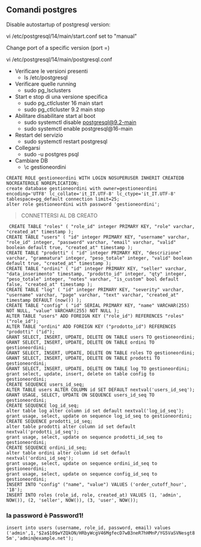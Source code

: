 ## Comandi postgres

Disable autostartup of postgresql version:

vi /etc/postgresql/14/main/start.conf
set to "manual"


Change port of a specific version (port =)

vi /etc/postgresql/14/main/postgresql.conf

- Verificare le versioni presenti
  - ls /etc/postgresql
- Verificare quelle running
  - sudo pg_lsclusters
- Start e stop di una versione specifica
  - sudo pg_ctlcluster 16 main start
  - sudo pg_ctlcluster 9.2 main stop
- Abilitare disabilitare start al boot
  - sudo systemctl disable postgresql@9.2-main
  - sudo systemctl enable postgresql@16-main
- Restart del servizio
  - sudo systemctl restart postgresql
- Collegarsi
  - sudo -u postgres psql
- Cambiare DB
  - \c gestioneordini

`CREATE ROLE gestioneordini WITH LOGIN NOSUPERUSER INHERIT CREATEDB NOCREATEROLE NOREPLICATION;`  
`create database gestioneordini with owner=gestioneordini encoding='UTF8' lc_collate='it_IT.UTF-8' lc_ctype='it_IT.UTF-8' tablespace=pg_default connection limit=25;`  
`alter role gestioneordini with password 'gestioneordini';`
> CONNETTERSI AL DB CREATO

`
  CREATE TABLE "roles" (
  "role_id" integer PRIMARY KEY,
  "role" varchar,
  "created_at" timestamp
  );`  
`CREATE TABLE "users" (
"id" integer PRIMARY KEY,
"username" varchar,
"role_id" integer,
"password" varchar,
"email" varchar,
"valid" boolean default true,
"created_at" timestamp
);`  
`CREATE TABLE "prodotti" (
"id" integer PRIMARY KEY,
"descrizione" varchar,
"grammatura" integer,
"peso_totale" integer,
"valid" boolean default true,
"created_at" timestamp
);`  
`CREATE TABLE "ordini" (
"id" integer PRIMARY KEY,
"seller" varchar,
"data_inserimento" timestamp,
"prodotto_id" integer,
"qty" integer,
"peso_totale" integer,
"notes" varchar,
"is_custom" bool default false,
"created_at" timestamp
);`  
`CREATE TABLE "log" (
"id" integer PRIMARY KEY,
"severity" varchar,
"username" varchar,
"page" varchar,
"text" varchar,
"created_at" timestamp DEFAULT (now())
);`  
`CREATE TABLE "config" (
  "id" SERIAL PRIMARY KEY,
  "name" VARCHAR(255) NOT NULL,
  "value" VARCHAR(255) NOT NULL
);`  
`ALTER TABLE "users" ADD FOREIGN KEY ("role_id") REFERENCES "roles" ("role_id");`  
`ALTER TABLE "ordini" ADD FOREIGN KEY ("prodotto_id") REFERENCES "prodotti" ("id");`  
`GRANT SELECT, INSERT, UPDATE, DELETE ON TABLE users TO gestioneordini;`  
`GRANT SELECT, INSERT, UPDATE, DELETE ON TABLE ordini TO gestioneordini;`  
`GRANT SELECT, INSERT, UPDATE, DELETE ON TABLE roles TO gestioneordini;`  
`GRANT SELECT, INSERT, UPDATE, DELETE ON TABLE prodotti TO gestioneordini;`  
`GRANT SELECT, INSERT, UPDATE, DELETE ON TABLE log TO gestioneordini;`  
`grant select, update, insert, delete on table config to gestioneordini;`  
`CREATE SEQUENCE users_id_seq;`  
`ALTER TABLE users ALTER COLUMN id SET DEFAULT nextval('users_id_seq');`  
`GRANT USAGE, SELECT, UPDATE ON SEQUENCE users_id_seq TO gestioneordini;`  
`CREATE SEQUENCE log_id_seq;`  
`alter table log alter column id set default nextval('log_id_seq');`  
`grant usage, select, update on sequence log_id_seq to gestioneordini;`  
`CREATE SEQUENCE prodotti_id_seq;`  
`alter table prodotti alter column id set default nextval('prodotti_id_seq');`  
`grant usage, select, update on sequence prodotti_id_seq to gestioneordini;`  
`CREATE SEQUENCE ordini_id_seq;`  
`alter table ordini alter column id set default nextval('ordini_id_seq');`  
`grant usage, select, update on sequence ordini_id_seq to gestioneordini;`  
`grant usage, select, update on sequence config_id_seq to gestioneordini;`  
`INSERT INTO "config" ("name", "value") VALUES ('order_cutoff_hour', '18');`  
`INSERT INTO roles (role_id, role, created_at) VALUES
(1, 'admin', NOW()),
(2, 'seller', NOW()),
(3, 'user', NOW());`  
### la password è Password1!
`insert into users (username, role_id, password, email) values ('admin',1,'$2a$10$wYZQkON/HRbyWcgV46MgfecD7wB3neR7hHMnP/YG5VaSVNesgt85m','admin@example.net');`
